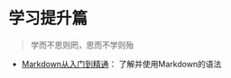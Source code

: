 # 学习提升篇

> 学而不思则罔，思而不学则殆

- [Markdown从入门到精通](/1study/FFAQdUzvKo8dLKxwTJica5fkncb/FFAQdUzvKo8dLKxwTJica5fkncb.md)：
  了解并使用Markdown的语法